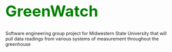 <h1 style="font-size:3rem;color:green">GreenWatch</h1>
Software engineering group project for Midwestern State University that will pull data readings from various systems of measurement throughout the greenhouse

